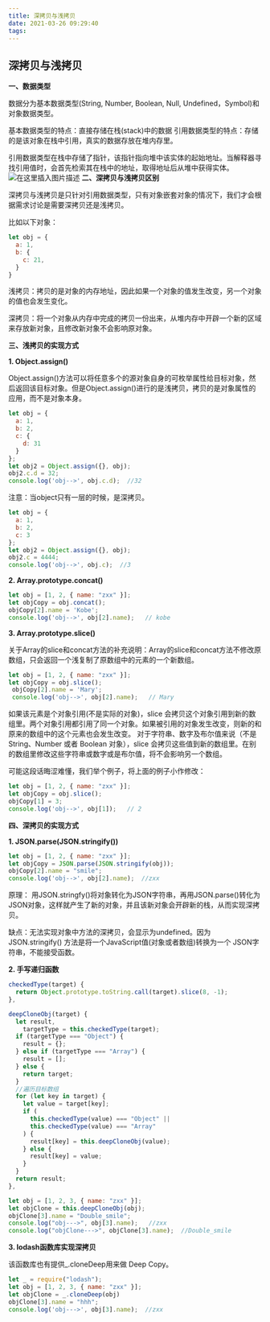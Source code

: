 ```yaml
---
title: 深拷贝与浅拷贝
date: 2021-03-26 09:29:40
tags:
---
```


## 深拷贝与浅拷贝

 **一、数据类型**

数据分为基本数据类型(String, Number, Boolean, Null, Undefined，Symbol)和对象数据类型。

基本数据类型的特点：直接存储在栈(stack)中的数据
引用数据类型的特点：存储的是该对象在栈中引用，真实的数据存放在堆内存里。

引用数据类型在栈中存储了指针，该指针指向堆中该实体的起始地址。当解释器寻找引用值时，会首先检索其在栈中的地址，取得地址后从堆中获得实体。
![在这里插入图片描述](https://img-blog.csdnimg.cn/20210324181114908.png?x-oss-process=image/watermark,type_ZmFuZ3poZW5naGVpdGk,shadow_10,text_aHR0cHM6Ly9ibG9nLmNzZG4ubmV0L3dlaXhpbl80MzY5NTg5NA==,size_16,color_FFFFFF,t_70)
**二、深拷贝与浅拷贝区别**

深拷贝与浅拷贝是只针对引用数据类型，只有对象嵌套对象的情况下，我们才会根据需求讨论是需要深拷贝还是浅拷贝。

比如以下对象：

```javascript
let obj = {
  a: 1,
  b: {
    c: 21,
  }
}
```

浅拷贝：拷贝的是对象的内存地址，因此如果一个对象的值发生改变，另一个对象的值也会发生变化。

深拷贝：将一个对象从内存中完成的拷贝一份出来，从堆内存中开辟一个新的区域来存放新对象，且修改新对象不会影响原对象。

 **三、浅拷贝的实现方式**

 **1. Object.assign()**

 Object.assign()方法可以将任意多个的源对象自身的可枚举属性给目标对象，然后返回该目标对象。但是Object.assign()进行的是浅拷贝，拷贝的是对象属性的应用，而不是对象本身。


```javascript
let obj = {
  a: 1,
  b: 2,
  c: {
    d: 31
  }
};
let obj2 = Object.assign({}, obj);
obj2.c.d = 32;
console.log('obj-->', obj.c.d);  //32
```

注意：当object只有一层的时候，是深拷贝。

```javascript
let obj = {
  a: 1,
  b: 2,
  c: 3
};
let obj2 = Object.assign({}, obj);
obj2.c = 4444;
console.log('obj-->', obj.c);  //3
```

 **2. Array.prototype.concat()**

 

```javascript
let obj = [1, 2, { name: "zxx" }];
let objCopy = obj.concat();
objCopy[2].name = 'Kobe';
console.log('obj-->', obj[2].name);   // kobe
```

 **3. Array.prototype.slice()**

关于Array的slice和concat方法的补充说明：Array的slice和concat方法不修改原数组，只会返回一个浅复制了原数组中的元素的一个新数组。

```javascript
let obj = [1, 2, { name: "zxx" }];
let objCopy = obj.slice();
 objCopy[2].name = 'Mary';
 console.log('obj-->', obj[2].name);   // Mary
```

如果该元素是个对象引用(不是实际的对象)，slice 会拷贝这个对象引用到新的数组里。两个对象引用都引用了同一个对象。如果被引用的对象发生改变，则新的和原来的数组中的这个元素也会发生改变。
对于字符串、数字及布尔值来说（不是 String、Number 或者 Boolean 对象），slice 会拷贝这些值到新的数组里。在别的数组里修改这些字符串或数字或是布尔值，将不会影响另一个数组。

可能这段话晦涩难懂，我们举个例子，将上面的例子小作修改：

```javascript
let obj = [1, 2, { name: "zxx" }];
let objCopy = obj.slice();
objCopy[1] = 3;
console.log('obj-->', obj[1]);   // 2
```

 **四、深拷贝的实现方式**

  **1. JSON.parse(JSON.stringify())**

```javascript
let obj = [1, 2, { name: "zxx" }];
let objCopy = JSON.parse(JSON.stringify(obj));
objCopy[2].name = "smile";
console.log('obj-->', obj[2].name);  //zxx
```

原理： 用JSON.stringfy()将对象转化为JSON字符串，再用JSON.parse()转化为JSON对象，这样就产生了新的对象，并且该新对象会开辟新的栈，从而实现深拷贝。

缺点：无法实现对象中方法的深拷贝，会显示为undefined。因为JSON.stringify() 方法是将一个JavaScript值(对象或者数组)转换为一个 JSON字符串，不能接受函数。

 **2. 手写递归函数**

```javascript
checkedType(target) {
  return Object.prototype.toString.call(target).slice(8, -1);
},

deepCloneObj(target) {
  let result,
    targetType = this.checkedType(target);
  if (targetType === "Object") {
    result = {};
  } else if (targetType === "Array") {
    result = [];
  } else {
    return target;
  }
  //遍历目标数组
  for (let key in target) {
    let value = target[key];
    if (
      this.checkedType(value) === "Object" ||
      this.checkedType(value) === "Array"
    ) {
      result[key] = this.deepCloneObj(value);
    } else {
      result[key] = value;
    }
  }
  return result;
},

let obj = [1, 2, 3, { name: "zxx" }];
let objClone = this.deepCloneObj(obj);
objClone[3].name = "Double_smile";
console.log("obj--->", obj[3].name);   //zxx
console.log("objClone--->", objClone[3].name);  //Double_smile
```

 **3. lodash函数库实现深拷贝**

该函数库也有提供_.cloneDeep用来做 Deep Copy。

```javascript
let _ = require("lodash");
let obj = [1, 2, 3, { name: "zxx" }];
let objClone = _.cloneDeep(obj)
objClone[3].name = "hhh";
console.log('obj--->', obj[3].name);  //zxx
```